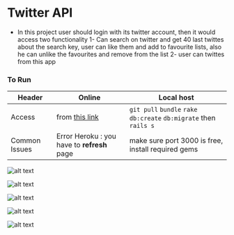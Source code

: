 # Twitter API

* In this project user should login with its twitter account, then it would access two functionality
1- Can search on twitter and get 40 last twittes about the search key, user can like them and add to favourite lists, also he can unlike the favourites and remove from the list
2- user can twittes from this app  
### To Run

Header | Online        | Local host
------------ | ------------- | -------------
Access | from [this link ](https://rallyteam.herokuapp.com/)  | `git pull` `bundle` `rake db:create` `db:migrate` then `rails s`
Common Issues |  Error Heroku : you have to **refresh** page | make sure port 3000 is free, install required gems


![alt text](https://user-images.githubusercontent.com/7471619/30997775-e649c1c0-a47e-11e7-8d09-fce743e1d6bb.png)

![alt text](https://user-images.githubusercontent.com/7471619/30997779-ed04640c-a47e-11e7-9ac0-a7ca7f3707fa.png)

![alt text](https://user-images.githubusercontent.com/7471619/30997783-f1b3c52e-a47e-11e7-97a8-44d12615c158.png)

![alt text](https://user-images.githubusercontent.com/7471619/30997787-f441a2e8-a47e-11e7-9b69-740964c78588.png)

![alt text](https://user-images.githubusercontent.com/7471619/30997870-841ed52a-a47f-11e7-87fb-daf715eb1355.png)
